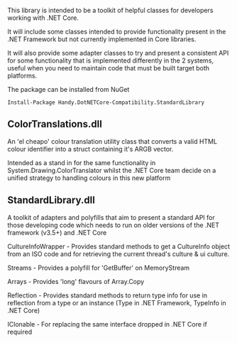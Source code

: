 This library is intended to be a toolkit of helpful classes for developers working with .NET Core. 

It will include some classes intended to provide functionality present in the .NET Framework but not currently implemented in Core libraries. 

It will also provide some adapter classes to try and present a consistent API for some functionality that is implemented differently in the 2 systems, useful when you need to maintain code that must be built target both platforms.

The package can be installed from NuGet 

    Install-Package Handy.DotNETCore-Compatibility.StandardLibrary

ColorTranslations.dll
-----------------

An 'el cheapo' colour translation utility class that converts a valid HTML colour identifier into a struct containing it's ARGB vector. 

Intended as a stand in for the same functionality in System.Drawing.ColorTranslator whilst the .NET Core team decide on a unified strategy to handling colours in this new platform

StandardLibrary.dll
-----------------

A toolkit of adapters and polyfills that aim to present a standard API for those developing code which needs to run on older versions of the .NET framework (v3.5+) and .NET Core

CultureInfoWrapper - Provides standard methods to get a CultureInfo object from an ISO code and for retrieving the current thread's culture & ui culture.

Streams - Provides a polyfill for 'GetBuffer' on MemoryStream

Arrays - Provides 'long' flavours of Array.Copy

Reflection - Provides standard methods to return type info for use in reflection from a type or an instance (Type in .NET Framework, TypeInfo in .NET Core)

IClonable - For replacing the same interface dropped in .NET Core if required
